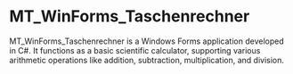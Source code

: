 # MT_WinForms_Taschenrechner
 MT_WinForms_Taschenrechner is a Windows Forms application developed in C#. It functions as a basic scientific calculator, supporting various arithmetic operations like addition, subtraction, multiplication, and division.
